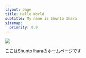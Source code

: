 ```yaml
---
layout: page
title: Hello World
subtitle: My name is Shunto Ihara
sitemap:
  priority: 0.9
---
```

<script src="{{ "/assets/js/sketch2.js" | prepend: site.baseurl }}"></script>
<script src="{{ "/assets/js/main.js" | prepend: site.baseurl }}"></script> 
<img src="{{ '/assets/img/pudhina.png' | prepend: site.baseurl }}" id="about-img">

<div id="describe-text">
	<p>ここはShunto Iharaのホームページです</p>
</div>

<!-- 
<div id="contents-introduction">
<h1> About </h1>
井原　駿斗(Shunto Ihara)<br>
岐阜大学大学院　自然科学技術研究科　知能理工学専攻　修士1年<br>
<a href="http://www.cv.info.gifu-u.ac.jp">加藤研究室</a>にてコンピュータービジョンの研究に従事 <br>

<a href="{{ '/resume' | prepend: site.baseurl }}" class="main-readmore">Read More</a>

<h1> Blog </h1>  
読んだ論文などをまとめたりしてます <br>
<a href="{{ '/blog' | prepend: site.baseurl }}" class="main-readmore">Read More</a>

</div>
-->